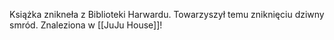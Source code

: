Książka znikneła z Biblioteki Harwardu. Towarzyszył temu zniknięciu dziwny smród.
Znaleziona w [[JuJu House]]!